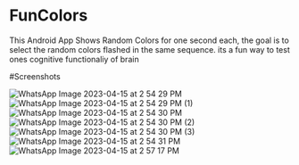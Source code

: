 # FunColors

This Android App Shows Random Colors for one second each, the goal is to select the random colors flashed in the same sequence.
its a fun way to test ones cognitive functionaliy of brain

#Screenshots

![WhatsApp Image 2023-04-15 at 2 54 29 PM](https://user-images.githubusercontent.com/62382923/232205381-805c5b92-fb7b-4dbf-bea3-fafb03c05e00.jpeg)
![WhatsApp Image 2023-04-15 at 2 54 29 PM (1)](https://user-images.githubusercontent.com/62382923/232205388-bf05e056-4b00-4022-8c07-1d00876787b0.jpeg)
![WhatsApp Image 2023-04-15 at 2 54 30 PM](https://user-images.githubusercontent.com/62382923/232205393-615628ab-a606-47c1-ad4b-0c82c4bcf0ef.jpeg)
![WhatsApp Image 2023-04-15 at 2 54 30 PM (2)](https://user-images.githubusercontent.com/62382923/232205400-48689a21-42d3-43ee-9fc7-746abb679d5e.jpeg)
![WhatsApp Image 2023-04-15 at 2 54 30 PM (3)](https://user-images.githubusercontent.com/62382923/232205403-e93f6d4e-a6af-4cd7-b8c7-cc5bd2665776.jpeg)
![WhatsApp Image 2023-04-15 at 2 54 31 PM](https://user-images.githubusercontent.com/62382923/232205407-d8f7cafd-bb96-4dcb-9590-7a55af9c1637.jpeg)
![WhatsApp Image 2023-04-15 at 2 57 17 PM](https://user-images.githubusercontent.com/62382923/232205473-b3809a0f-0815-4af2-9ec7-1cfa32ba5ec8.jpeg)
